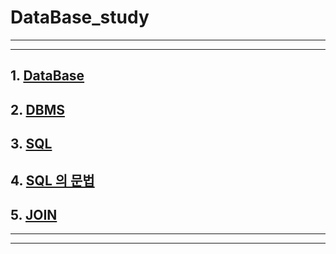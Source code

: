 # DataBase_study



------

------



## 1. [DataBase](DB_Summary/01DataBase.md)

## 2. [DBMS](DB_Summary/02DBMS.md)

## 3. [SQL](DB_Summary/03SQL.md)

## 4. [SQL 의 문법](DB_Summary/04SQL문법.md)

## 5. [JOIN](DB_Summary/05JOIN.md) 

------

------

